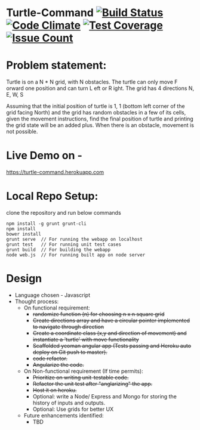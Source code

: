 # Turtle-Command [![Build Status](https://travis-ci.org/bparthu/turtle-command.svg?branch=master)](https://travis-ci.org/bparthu/turtle-command) [![Code Climate](https://codeclimate.com/github/bparthu/turtle-command/badges/gpa.svg)](https://codeclimate.com/github/bparthu/turtle-command) [![Test Coverage](https://codeclimate.com/github/bparthu/turtle-command/badges/coverage.svg)](https://codeclimate.com/github/bparthu/turtle-command/coverage) [![Issue Count](https://codeclimate.com/github/bparthu/turtle-command/badges/issue_count.svg)](https://codeclimate.com/github/bparthu/turtle-command)

# Problem statement:
Turtle is on a N * N grid, with N obstacles. The turtle can only move F orward one position
and can turn L eft or R ight. The grid has 4 directions N, E, W, S

Assuming that the initial position of turtle is 1, 1 (bottom left corner of the grid facing North) and
the grid has random obstacles in a few of its cells, given the movement instructions, find the
final position of turtle and printing the grid state will be an added plus. When there is an
obstacle, movement is not possible.

# Live Demo on -
https://turtle-command.herokuapp.com

# Local Repo Setup:
clone the repository and run below commands

```
npm install -g grunt grunt-cli
npm install
bower install
grunt serve  // For running the webapp on localhost
grunt test   // For running unit test cases
grunt build  // For building the webapp
node web.js  // For running built app on node server
```

# Design
* Language chosen - Javascript
* Thought process:
  * On functional requirement: 
    * ~~randomize function (n) for choosing n x n square grid~~
    * ~~Create directions array and have a circular pointer implemented to navigate through direction~~
    * ~~Create a coordinate class (x,y and direction of movement) and instantiate a 'turtle' with move functionality~~
    * ~~Scaffolded yeoman angular app (Tests passing and Heroku auto deploy on Git push to master).~~
    * ~~code refactor.~~
    * ~~Angularize the code.~~
  * On Non-functional requirement (If time permits):
    * ~~Prioritize on writing unit-testable code.~~
    * ~~Refactor the unit test after "anglarizing" the app.~~
    * ~~Host it on heroku.~~
    * Optional: write a Node/ Express and Mongo for storing the history of inputs and outputs.
    * Optional: Use grids for better UX
   * Future enhancements identified:
      * TBD
